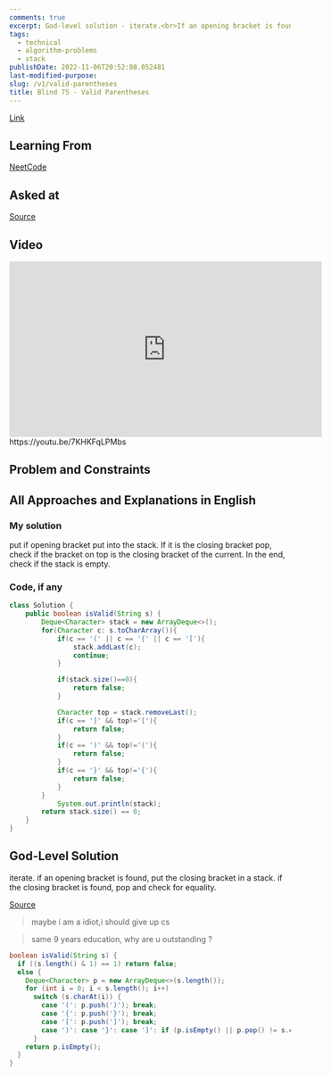```yaml
---
comments: true
excerpt: God-level solution - iterate.<br>If an opening bracket is found, put the closing bracket in a stack.<br>If the closing bracket is found, pop and check for equality.
tags:
  - technical
  - algorithm-problems
  - stack
publishDate: 2022-11-06T20:52:08.052481
last-modified-purpose:
slug: /v1/valid-parentheses
title: Blind 75 - Valid Parentheses
---
```


[Link](https://leetcode.com/problems/valid-parentheses/)

## Learning From

[NeetCode](https://neetcode.io/practice)

## Asked at

[Source](https://seanprashad.com/leetcode-patterns/)

## Video

<iframe width="560" height="315" src="https://www.youtube.com/embed/7KHKFqLPMbs" title="YouTube video player" frameborder="0" allow="accelerometer; autoplay; clipboard-write; encrypted-media; gyroscope; picture-in-picture" allowfullscreen></iframe>https://youtu.be/7KHKFqLPMbs

## Problem and Constraints

## All Approaches and Explanations in English

### My solution

put if opening bracket put into the stack. If it is the closing bracket pop, check if the bracket on top is the closing bracket of the current. In the end, check if the stack is empty.

### Code, if any

```java
class Solution {
    public boolean isValid(String s) {
        Deque<Character> stack = new ArrayDeque<>();
        for(Character c: s.toCharArray()){
            if(c == '(' || c == '{' || c == '['){
                stack.addLast(c);
                continue;
            }

            if(stack.size()==0){
                return false;
            }

            Character top = stack.removeLast();
            if(c == ']' && top!='['){
                return false;
            }
            if(c == ')' && top!='('){
                return false;
            }
            if(c == '}' && top!='{'){
                return false;
            }
        }
            System.out.println(stack);
        return stack.size() == 0;
    }
}
```

## God-Level Solution

iterate. if an opening bracket is found, put the closing bracket in a stack. if the closing bracket is found, pop and check for equality.

[Source](https://leetcode.com/problems/valid-parentheses/discuss/9178/Short-java-solution)

> maybe i am a idiot,i should give up cs

> same 9 years education, why are u outstanding ?

>

```java
boolean isValid(String s) {
  if ((s.length() & 1) == 1) return false;
  else {
    Deque<Character> p = new ArrayDeque<>(s.length());
    for (int i = 0; i < s.length(); i++)
      switch (s.charAt(i)) {
        case '(': p.push(')'); break;
        case '{': p.push('}'); break;
        case '[': p.push(']'); break;
        case ')': case '}': case ']': if (p.isEmpty() || p.pop() != s.charAt(i)) return false;
      }
    return p.isEmpty();
  }
}
```
